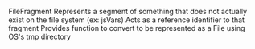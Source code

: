 FileFragment
    Represents a segment of something that does not actually exist on the file system (ex: jsVars)
    Acts as a reference identifier to that fragment
    Provides function to convert to be represented as a File using OS's tmp directory
